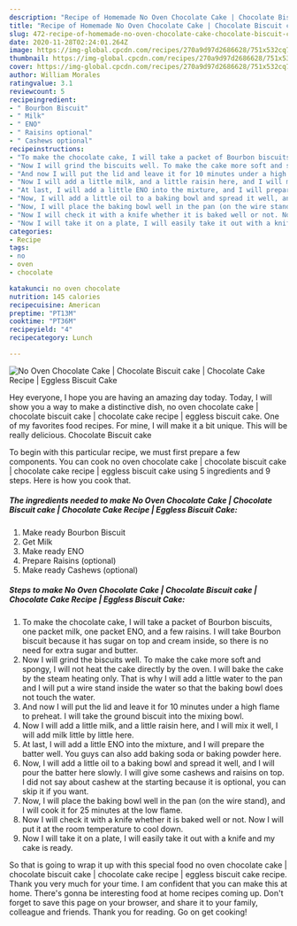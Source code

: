 ```yaml
---
description: "Recipe of Homemade No Oven Chocolate Cake | Chocolate Biscuit cake | Chocolate Cake Recipe | Eggless Biscuit Cake"
title: "Recipe of Homemade No Oven Chocolate Cake | Chocolate Biscuit cake | Chocolate Cake Recipe | Eggless Biscuit Cake"
slug: 472-recipe-of-homemade-no-oven-chocolate-cake-chocolate-biscuit-cake-chocolate-cake-recipe-eggless-biscuit-cake
date: 2020-11-28T02:24:01.264Z
image: https://img-global.cpcdn.com/recipes/270a9d97d2686628/751x532cq70/no-oven-chocolate-cake-chocolate-biscuit-cake-chocolate-cake-recipe-eggless-biscuit-cake-recipe-main-photo.jpg
thumbnail: https://img-global.cpcdn.com/recipes/270a9d97d2686628/751x532cq70/no-oven-chocolate-cake-chocolate-biscuit-cake-chocolate-cake-recipe-eggless-biscuit-cake-recipe-main-photo.jpg
cover: https://img-global.cpcdn.com/recipes/270a9d97d2686628/751x532cq70/no-oven-chocolate-cake-chocolate-biscuit-cake-chocolate-cake-recipe-eggless-biscuit-cake-recipe-main-photo.jpg
author: William Morales
ratingvalue: 3.1
reviewcount: 5
recipeingredient:
- " Bourbon Biscuit"
- " Milk"
- " ENO"
- " Raisins optional"
- " Cashews optional"
recipeinstructions:
- "To make the chocolate cake, I will take a packet of Bourbon biscuits, one packet milk, one packet ENO, and a few raisins. I will take Bourbon biscuit because it has sugar on top and cream inside, so there is no need for extra sugar and butter."
- "Now I will grind the biscuits well. To make the cake more soft and spongy, I will not heat the cake directly by the oven. I will bake the cake by the steam heating only. That is why I will add a little water to the pan and I will put a wire stand inside the water so that the baking bowl does not touch the water."
- "And now I will put the lid and leave it for 10 minutes under a high flame to preheat. I will take the ground biscuit into the mixing bowl."
- "Now I will add a little milk, and a little raisin here, and I will mix it well, I will add milk little by little here."
- "At last, I will add a little ENO into the mixture, and I will prepare the batter well. You guys can also add baking soda or baking powder here."
- "Now, I will add a little oil to a baking bowl and spread it well, and I will pour the batter here slowly. I will give some cashews and raisins on top. I did not say about cashew at the starting because it is optional, you can skip it if you want."
- "Now, I will place the baking bowl well in the pan (on the wire stand), and I will cook it for 25 minutes at the low flame."
- "Now I will check it with a knife whether it is baked well or not. Now I will put it at the room temperature to cool down."
- "Now I will take it on a plate, I will easily take it out with a knife and my cake is ready."
categories:
- Recipe
tags:
- no
- oven
- chocolate

katakunci: no oven chocolate 
nutrition: 145 calories
recipecuisine: American
preptime: "PT13M"
cooktime: "PT36M"
recipeyield: "4"
recipecategory: Lunch

---
```



![No Oven Chocolate Cake | Chocolate Biscuit cake | Chocolate Cake Recipe | Eggless Biscuit Cake](https://img-global.cpcdn.com/recipes/270a9d97d2686628/751x532cq70/no-oven-chocolate-cake-chocolate-biscuit-cake-chocolate-cake-recipe-eggless-biscuit-cake-recipe-main-photo.jpg)

Hey everyone, I hope you are having an amazing day today. Today, I will show you a way to make a distinctive dish, no oven chocolate cake | chocolate biscuit cake | chocolate cake recipe | eggless biscuit cake. One of my favorites food recipes. For mine, I will make it a bit unique. This will be really delicious.
 Chocolate Biscuit cake 

To begin with this particular recipe, we must first prepare a few components. You can cook no oven chocolate cake | chocolate biscuit cake | chocolate cake recipe | eggless biscuit cake using 5 ingredients and 9 steps. Here is how you cook that.

<!--inarticleads1-->

##### The ingredients needed to make No Oven Chocolate Cake | Chocolate Biscuit cake | Chocolate Cake Recipe | Eggless Biscuit Cake:

1. Make ready  Bourbon Biscuit
1. Get  Milk
1. Make ready  ENO
1. Prepare  Raisins (optional)
1. Make ready  Cashews (optional)




<!--inarticleads2-->

##### Steps to make No Oven Chocolate Cake | Chocolate Biscuit cake | Chocolate Cake Recipe | Eggless Biscuit Cake:

1. To make the chocolate cake, I will take a packet of Bourbon biscuits, one packet milk, one packet ENO, and a few raisins. I will take Bourbon biscuit because it has sugar on top and cream inside, so there is no need for extra sugar and butter.
1. Now I will grind the biscuits well. To make the cake more soft and spongy, I will not heat the cake directly by the oven. I will bake the cake by the steam heating only. That is why I will add a little water to the pan and I will put a wire stand inside the water so that the baking bowl does not touch the water.
1. And now I will put the lid and leave it for 10 minutes under a high flame to preheat. I will take the ground biscuit into the mixing bowl.
1. Now I will add a little milk, and a little raisin here, and I will mix it well, I will add milk little by little here.
1. At last, I will add a little ENO into the mixture, and I will prepare the batter well. You guys can also add baking soda or baking powder here.
1. Now, I will add a little oil to a baking bowl and spread it well, and I will pour the batter here slowly. I will give some cashews and raisins on top. I did not say about cashew at the starting because it is optional, you can skip it if you want.
1. Now, I will place the baking bowl well in the pan (on the wire stand), and I will cook it for 25 minutes at the low flame.
1. Now I will check it with a knife whether it is baked well or not. Now I will put it at the room temperature to cool down.
1. Now I will take it on a plate, I will easily take it out with a knife and my cake is ready.




So that is going to wrap it up with this special food no oven chocolate cake | chocolate biscuit cake | chocolate cake recipe | eggless biscuit cake recipe. Thank you very much for your time. I am confident that you can make this at home. There's gonna be interesting food at home recipes coming up. Don't forget to save this page on your browser, and share it to your family, colleague and friends. Thank you for reading. Go on get cooking!
